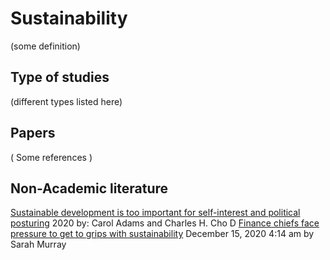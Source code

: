 # Sustainability

(some definition)

## Type of studies
(different types listed here)

## Papers
( Some references )

## Non-Academic literature
[Sustainable development is too important for self-interest and political posturing](https://www.responsible-investor.com/articles/sustainable-development-is-too-important-for-self-interest-and-political-posturing) 2020 by: Carol Adams and Charles H. Cho
D 
[Finance chiefs face pressure to get to grips with sustainability](https://amp-ft-com.cdn.ampproject.org/c/s/amp.ft.com/content/65d1eb06-188a-41cc-ba28-94ff1581c2de) December 15, 2020 4:14 am by Sarah Murray
